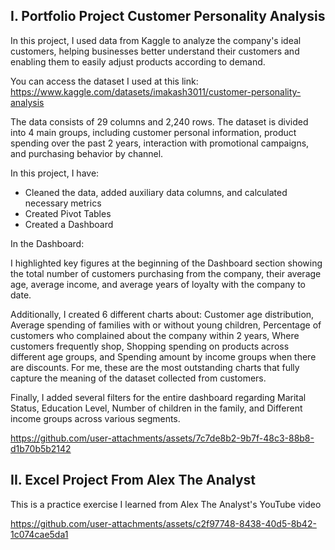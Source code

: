 ## I. Portfolio Project Customer Personality Analysis
In this project, I used data from Kaggle to analyze the company's ideal customers, helping businesses better understand their customers and enabling them to easily adjust products according to demand.

You can access the dataset I used at this link: https://www.kaggle.com/datasets/imakash3011/customer-personality-analysis

The data consists of 29 columns and 2,240 rows. The dataset is divided into 4 main groups, including customer personal information, product spending over the past 2 years, interaction with promotional campaigns, and purchasing behavior by channel.


In this project, I have:
- Cleaned the data, added auxiliary data columns, and calculated necessary metrics
- Created Pivot Tables
- Created a Dashboard


In the Dashboard:

I highlighted key figures at the beginning of the Dashboard section showing the total number of customers purchasing from the company, their average age, average income, and average years of loyalty with the company to date.

Additionally, I created 6 different charts about: Customer age distribution, Average spending of families with or without young children, Percentage of customers who complained about the company within 2 years, Where customers frequently shop, Shopping spending on products across different age groups, and Spending amount by income groups when there are discounts.
For me, these are the most outstanding charts that fully capture the meaning of the dataset collected from customers.

Finally, I added several filters for the entire dashboard regarding Marital Status, Education Level, Number of children in the family, and Different income groups across various segments.

https://github.com/user-attachments/assets/7c7de8b2-9b7f-48c3-88b8-d1b70b5b2142




## II. Excel Project From Alex The Analyst
This is a practice exercise I learned from Alex The Analyst's YouTube video


https://github.com/user-attachments/assets/c2f97748-8438-40d5-8b42-1c074cae5da1
